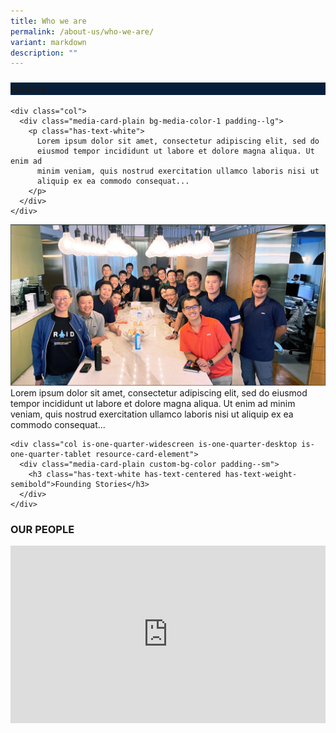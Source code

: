 ```yaml
---
title: Who we are
permalink: /about-us/who-we-are/
variant: markdown
description: ""
---
```

<style>
  .responsive-google-slides {
    position: relative;
    padding-bottom: 56.25%; /* 16:9 Ratio */
    height: 0;
    overflow: hidden;
  }
  .responsive-google-slides iframe {
    border: 0;
    position: absolute;
    top: 0;
    left: 0;
    width: 100% !important;
    height: 100% !important;
  }
	.custom-bg-color { 
	background-color: #081f3c; 
	}
</style>
<div class="container justify-content-center">
  <div class="row is-multiline">
    <div class="col is-one-quarter-widescreen is-one-quarter-desktop is-one-quarter-tablet resource-card-element">
      <div class="media-card-plain custom-bg-color padding--sm">
        <h3 class="has-text-white has-text-centered has-text-weight-semibold">History</h3>
      </div>
    </div>

    <div class="col">
      <div class="media-card-plain bg-media-color-1 padding--lg">
        <p class="has-text-white">
          Lorem ipsum dolor sit amet, consectetur adipiscing elit, sed do
          eiusmod tempor incididunt ut labore et dolore magna aliqua. Ut enim ad
          minim veniam, quis nostrud exercitation ullamco laboris nisi ut
          aliquip ex ea commodo consequat...
        </p>
      </div>
    </div>
  </div>

  <div class="row is-multiline">
    <div class="col">
      <div class="media-card-plain bg-media-color-1 padding--lg">
        <p class="has-text-white">
          <img alt="Placeholder Image" src="/images/Placeholder%20test%20images%20/1696951046237.jpeg">
          Lorem ipsum dolor sit amet, consectetur adipiscing elit, sed do
          eiusmod tempor incididunt ut labore et dolore magna aliqua. Ut enim ad
          minim veniam, quis nostrud exercitation ullamco laboris nisi ut
          aliquip ex ea commodo consequat...
        </p>
      </div>
    </div>

    <div class="col is-one-quarter-widescreen is-one-quarter-desktop is-one-quarter-tablet resource-card-element">
      <div class="media-card-plain custom-bg-color padding--sm">
        <h3 class="has-text-white has-text-centered has-text-weight-semibold">Founding Stories</h3>
      </div>
    </div>
  </div>
</div>


<div class="container margin--top--lg">
  <section class="bp-section is-paddingless" id="key-highlights">
    <div class="bp-container">
      <h3 class="has-text-weight-semibold has-text-white key-highlight-title is-uppercase has-text-centered">
        OUR PEOPLE
      </h3>
    </div>
  </section>
</div>
	
<div class="responsive-google-slides">
<iframe allowfullscreen="true" height="647" width="1100" frameborder="0" src="https://docs.google.com/presentation/d/e/2PACX-1vQw5qG_oAU9E4YtI1bBI0dhwynFCPhphrlPJVIUCCvDDN-zRexvOZdrOXfXVjM17Q2ApZd5_nfSbPcT/embed?start=false&amp;loop=false&amp;delayms=3000"></iframe>
</div>